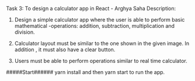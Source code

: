 Task 3: To design a calculator app in React - Arghya Saha
Description:
1. Design a simple calculator app where the user is able to perform basic mathematical
-operations: addition, subtraction, multiplication and division.
2. Calculator layout must be similar to the one shown in the given image. In addition , it
must also have a clear button.

3. Users must be able to perform operations similar to real time calculator.



#####Start######
yarn install and then yarn start to run the app.

